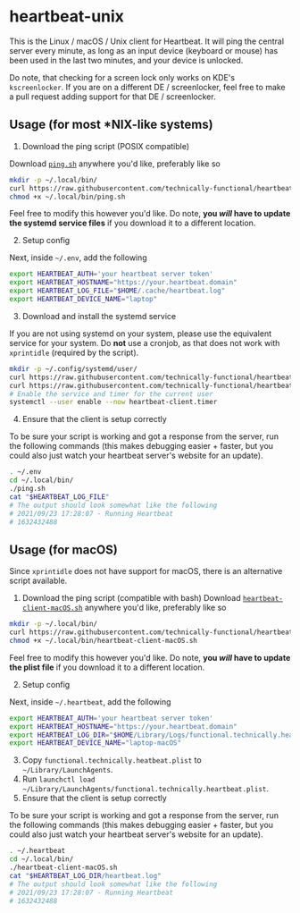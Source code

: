 # heartbeat-unix

This is the Linux / macOS / Unix client for Heartbeat. It will ping the central server every minute, as long as an input device (keyboard or mouse) has been used in the last two minutes, and your device is unlocked.

Do note, that checking for a screen lock only works on KDE's `kscreenlocker`. If you are on a different DE / screenlocker, feel free to make a pull request adding support for that DE / screenlocker.

## Usage (for most \*NIX-like systems)

1. Download the ping script (POSIX compatible)

Download [`ping.sh`](https://github.com/technically-functional/heartbeat-unix/blob/master/ping.sh) anywhere you'd like, preferably like so
```bash
mkdir -p ~/.local/bin/
curl https://raw.githubusercontent.com/technically-functional/heartbeat-unix/master/ping.sh -o ~/.local/bin/ping.sh
chmod +x ~/.local/bin/ping.sh
```

Feel free to modify this however you'd like. Do note, **you *will* have to update the systemd service files** if you download it to a different location.

2. Setup config

Next, inside `~/.env`, add the following
```bash
export HEARTBEAT_AUTH='your heartbeat server token'
export HEARTBEAT_HOSTNAME="https://your.heartbeat.domain"
export HEARTBEAT_LOG_FILE="$HOME/.cache/heartbeat.log"
export HEARTBEAT_DEVICE_NAME="laptop"
```

3. Download and install the systemd service

If you are not using systemd on your system, please use the equivalent service for your system. Do **not** use a cronjob, as that does not work with `xprintidle` (required by the script).

```bash
mkdir -p ~/.config/systemd/user/
curl https://raw.githubusercontent.com/technically-functional/heartbeat-unix/master/heartbeat-client.service -o ~/.config/systemd/user/heartbeat-client.service
curl https://raw.githubusercontent.com/technically-functional/heartbeat-unix/master/heartbeat-client.timer -o ~/.config/systemd/user/heartbeat-client.timer
# Enable the service and timer for the current user
systemctl --user enable --now heartbeat-client.timer
```

4. Ensure that the client is setup correctly

To be sure your script is working and got a response from the server, run the following commands (this makes debugging easier + faster, but you could also just watch your heartbeat server's website for an update).

```bash
. ~/.env
cd ~/.local/bin/
./ping.sh
cat "$HEARTBEAT_LOG_FILE"
# The output should look somewhat like the following
# 2021/09/23 17:28:07 - Running Heartbeat
# 1632432488
```

## Usage (for macOS)

Since `xprintidle` does not have support for macOS, there is an alternative script available.

1. Download the ping script (compatible with bash)
Download [`heartbeat-client-macOS.sh`](https://github.com/technically-functional/heartbeat-unix/blob/master/heartbeat-client-macOS.sh) anywhere you'd like, preferably like so
```bash
mkdir -p ~/.local/bin/
curl https://raw.githubusercontent.com/technically-functional/heartbeat-unix/master/heartbeat-client-macOS.sh -o ~/.local/bin/heartbeat-client-macOS.sh
chmod +x ~/.local/bin/heartbeat-client-macOS.sh
```

Feel free to modify this however you'd like. Do note, **you *will* have to update the plist file** if you download it to a different location.

2. Setup config

Next, inside `~/.heartbeat`, add the following
```bash
export HEARTBEAT_AUTH='your heartbeat server token'
export HEARTBEAT_HOSTNAME="https://your.heartbeat.domain"
export HEARTBEAT_LOG_DIR="$HOME/Library/Logs/functional.technically.heartbeat"
export HEARTBEAT_DEVICE_NAME="laptop-macOS"
```

3. Copy `functional.technically.heatbeat.plist` to `~/Library/LaunchAgents`.
4. Run `launchctl load ~/Library/LaunchAgents/functional.technically.heartbeat.plist`.
5. Ensure that the client is setup correctly

To be sure your script is working and got a response from the server, run the following commands (this makes debugging easier + faster, but you could also just watch your heartbeat server's website for an update).

```bash
. ~/.heartbeat
cd ~/.local/bin/
./heartbeat-client-macOS.sh
cat "$HEARTBEAT_LOG_DIR/heartbeat.log"
# The output should look somewhat like the following
# 2021/09/23 17:28:07 - Running Heartbeat
# 1632432488
```

